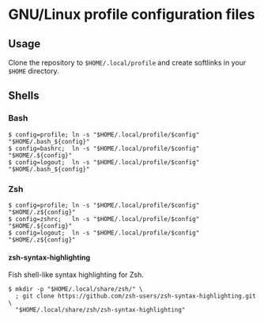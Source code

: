 # GNU/Linux profile configuration files  

## Usage

Clone the repository to `$HOME/.local/profile` and create softlinks in your `$HOME` directory.

## Shells

### Bash

```console
$ config=profile; ln -s "$HOME/.local/profile/$config" "$HOME/.bash_${config}"
$ config=bashrc;  ln -s "$HOME/.local/profile/$config" "$HOME/.${config}"
$ config=logout;  ln -s "$HOME/.local/profile/$config" "$HOME/.bash_${config}"
```

### Zsh

```console
$ config=profile; ln -s "$HOME/.local/profile/$config" "$HOME/.z${config}"
$ config=zshrc;   ln -s "$HOME/.local/profile/$config" "$HOME/.${config}"
$ config=logout;  ln -s "$HOME/.local/profile/$config" "$HOME/.z${config}"
```

#### zsh-syntax-highlighting

Fish shell-like syntax highlighting for Zsh.

```console
$ mkdir -p "$HOME/.local/share/zsh/" \
  ; git clone https://github.com/zsh-users/zsh-syntax-highlighting.git \
  "$HOME/.local/share/zsh/zsh-syntax-highlighting"
```
